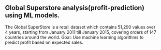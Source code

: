 ## Global Superstore analysis(profit-prediction) using ML models.

The Global SuperStore is a retail dataset which contains 51,290 values over 4 years, starting from January 2011 till January 2015, covering orders of 147 countries around the world.
Goal: Use machine learning algorithms to predict profit based on expected sales. 
